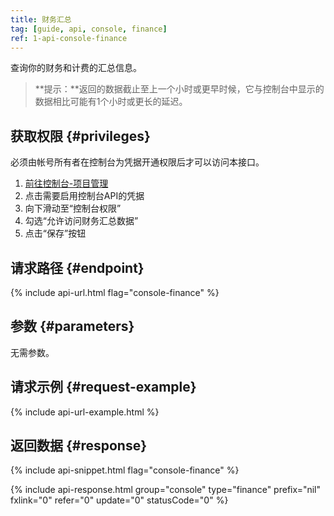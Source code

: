 ```yaml
---
title: 财务汇总
tag: [guide, api, console, finance]
ref: 1-api-console-finance
---
```


查询你的财务和计费的汇总信息。

> **提示：**返回的数据截止至上一个小时或更早时候，它与控制台中显示的数据相比可能有1个小时或更长的延迟。

## 获取权限 {#privileges}

必须由帐号所有者在控制台为凭据开通权限后才可以访问本接口。

1. [前往控制台-项目管理](https://console.qweather.com/project)
2. 点击需要启用控制台API的凭据
3. 向下滑动至“控制台权限”
4. 勾选“允许访问财务汇总数据”
5. 点击“保存”按钮

## 请求路径 {#endpoint}

{% include api-url.html flag="console-finance" %}

## 参数 {#parameters}

无需参数。

## 请求示例 {#request-example}

{% include api-url-example.html %}

## 返回数据 {#response}

{% include api-snippet.html flag="console-finance" %}

{% include api-response.html group="console" type="finance" prefix="nil" fxlink="0" refer="0" update="0" statusCode="0" %}